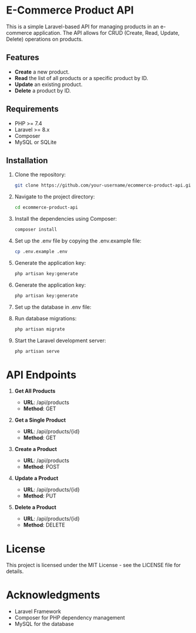 # E-Commerce Product API

This is a simple Laravel-based API for managing products in an e-commerce application. The API allows for CRUD (Create, Read, Update, Delete) operations on products.


## Features

- **Create** a new product.
- **Read** the list of all products or a specific product by ID.
- **Update** an existing product.
- **Delete** a product by ID.

## Requirements

- PHP >= 7.4
- Laravel >= 8.x
- Composer
- MySQL or SQLite

## Installation

1. Clone the repository:
   ```bash
   git clone https://github.com/your-username/ecommerce-product-api.git

2. Navigate to the project directory:
    ```bash
    cd ecommerce-product-api

3. Install the dependencies using Composer:
    ```bash
    composer install

4. Set up the .env file by copying the .env.example file:
    ```bash
    cp .env.example .env

5. Generate the application key:
    ```bash
    php artisan key:generate

5. Generate the application key:
    ```bash
    php artisan key:generate

6. Set up the database in .env file:

7. Run database migrations:
    ```bash
    php artisan migrate

8. Start the Laravel development server:
    ```bash
    php artisan serve

# API Endpoints

1. **Get All Products**  
   - **URL**: /api/products  
   - **Method**: GET  

2. **Get a Single Product**  
   - **URL**: /api/products/{id}  
   - **Method**: GET  

3. **Create a Product**  
   - **URL**: /api/products  
   - **Method**: POST  

4. **Update a Product**  
   - **URL**: /api/products/{id}  
   - **Method**: PUT  

5. **Delete a Product**  
   - **URL**: /api/products/{id}  
   - **Method**: DELETE  

# License
This project is licensed under the MIT License - see the LICENSE file for details.

# Acknowledgments
- Laravel Framework
- Composer for PHP dependency management
- MySQL for the database

